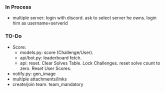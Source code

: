 ### In Process
- multiple server: login with discord. ask to select server he owns. login him as username=serverid

### TO-Do
- Score:
    - models.py: score (Challenge/User).
    - api/bot.py: leaderboard fetch. 
    - api: reset. Clear Solves Table. Lock Challenges. reset solve count to zero. Reset User Scores.
- notify.py: gen_image
- multiple attachments/links
- create/join team. team_mandatory
